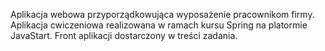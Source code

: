 Aplikacja webowa przyporządkowująca wyposażenie pracownikom firmy. 
Aplikacja cwiczeniowa realizowana w ramach kursu Spring na platormie JavaStart.
Front aplikacji dostarczony w treści zadania.

